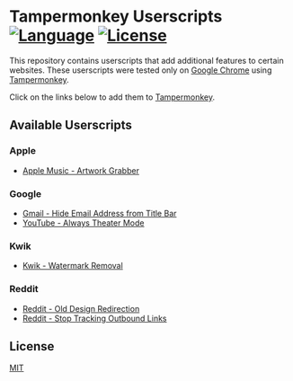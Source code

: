 # Tampermonkey Userscripts <br> [![Language](https://img.shields.io/badge/Language-JavaScript-f1e05a.svg)](https://developer.mozilla.org/en-US/docs/Web/JavaScript) [![License](https://img.shields.io/badge/License-MIT-blue.svg)](https://github.com/MrBukLau/tampermonkey-userscripts/blob/master/LICENSE)
This repository contains userscripts that add additional features to certain websites. These userscripts were tested only on [Google Chrome](https://www.google.com/chrome/) using [Tampermonkey](https://chrome.google.com/webstore/detail/tampermonkey/dhdgffkkebhmkfjojejmpbldmpobfkfo).

Click on the links below to add them to [Tampermonkey](https://tampermonkey.net/).

## Available Userscripts
### Apple
* [Apple Music - Artwork Grabber](https://github.com/MrBukLau/tampermonkey-userscripts/raw/master/javascripts/apple_music_artwork_grabber.user.js)
### Google
* [Gmail - Hide Email Address from Title Bar](https://github.com/MrBukLau/tampermonkey-userscripts/raw/master/javascripts/hide_gmail.user.js)
* [YouTube - Always Theater Mode](https://github.com/MrBukLau/tampermonkey-userscripts/raw/master/javascripts/youtube_always_theater_mode.user.js)
### Kwik
* [Kwik - Watermark Removal](https://github.com/MrBukLau/tampermonkey-userscripts/raw/master/javascripts/kwik_watermark_removal.user.js)
### Reddit
* [Reddit - Old Design Redirection](https://github.com/MrBukLau/tampermonkey-userscripts/raw/master/javascripts/reddit_old_design_redirection.user.js)
* [Reddit - Stop Tracking Outbound Links](https://github.com/MrBukLau/tampermonkey-userscripts/raw/master/javascripts/reddit_stop_tracking_outbound_links.user.js)

## License
[MIT](https://github.com/MrBukLau/tampermonkey-userscripts/blob/master/LICENSE)
